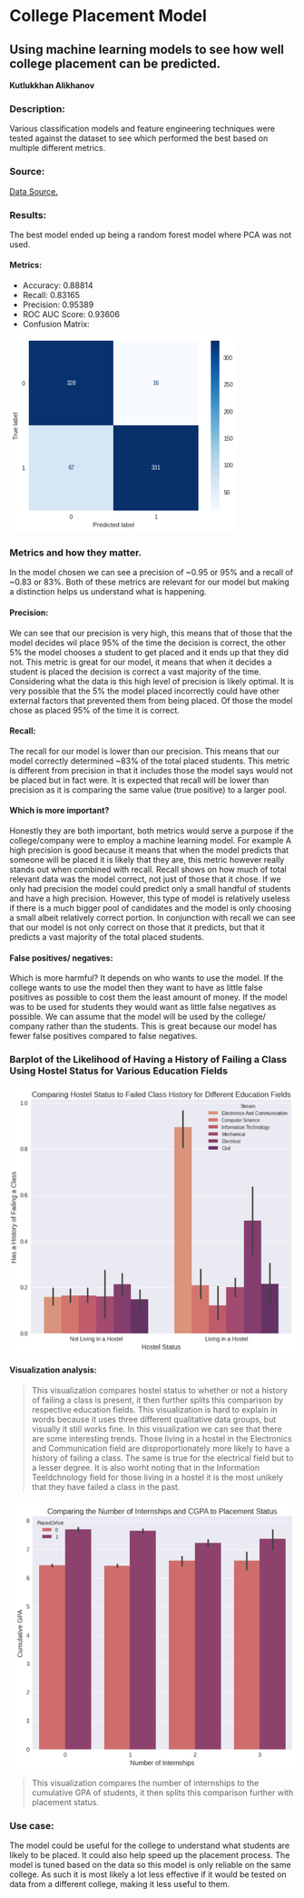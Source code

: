 # College Placement Model
## Using machine learning models to see how well college placement can be predicted.

**Kutlukkhan Alikhanov**

### Description:
Various classification models and feature engineering techniques were tested against the dataset to see which performed the best based on multiple different metrics. 

### Source:
[Data Source.](https://www.kaggle.com/datasets/tejashvi14/engineering-placements-prediction?select=collegePlace.csv)

### Results:
The best model ended up being a random forest model where PCA was not used.

#### Metrics:
- Accuracy: 0.88814
- Recall: 0.83165
- Precision: 0.95389
- ROC AUC Score: 0.93606
- Confusion Matrix:


![confusion_matrix](confusion_matrix.png)

### Metrics and how they matter.
In the model chosen we can see a precision of ~0.95 or 95% and a recall of ~0.83 or 83%. Both of these metrics are relevant for our model but making a distinction helps us understand what is happening. 
#### Precision:
We can see that our precision is very high, this means that of those that the model decides wil place 95% of the time the decision is correct, the other 5% the model chooses a student to get placed and it ends up that they did not. This metric is great for our model, it means that when it decides a student is placed the decision is correct a vast majority of the time. Considering what the data is this high level of precision is likely optimal. It is very possible that the 5% the model placed incorrectly could have other external factors that prevented them from being placed. Of those the model chose as placed 95% of the time it is correct.
#### Recall:
The recall for our model is lower than our precision. This means that our model correctly determined ~83% of the total placed students. This metric is different from precision in that it includes those the model says would not be placed but in fact were. It is expected that recall will be lower than precision as it is comparing the same value (true positive) to a larger pool.
#### Which is more important?
Honestly they are both important, both metrics would serve a purpose if the college/company were to employ a machine learning model. For example A high precision is good because it means that when the model predicts that someone will be placed it is likely that they are, this metric however really stands out when combined with recall. Recall shows on how much of total relevant data was the model correct, not just of those that it chose. If we only had precision the model could predict only a small handful of students and have a high precision. However, this type of model is relatively useless if there is a much bigger pool of candidates and the model is only choosing a small albeit relatively correct portion. In conjunction with recall we can see that our model is not only correct on those that it predicts, but that it predicts a vast majority of the total placed students.
#### False positives/ negatives:
Which is more harmful? It depends on who wants to use the model. If the college wants to use the model then they want to have as little false positives as possible to cost them the least amount of money. If the model was to be used for students they would want as little false negatives as possible. We can assume that the model will be used by the college/ company rather than the students. This is great because our model has fewer false positives compared to false negatives. 

### Barplot of the Likelihood of Having a History of Failing a Class Using Hostel Status for Various Education Fields
![hostel_barplot](college_placement_hostel_comparison.PNG)
#### Visualization analysis:
> This visualization compares hostel status to whether or not a history of failing a class is present, it then further splits this comparison by respective education fields. This visualization is hard to explain in words because it uses three different qualitative data groups, but visually it still works fine. In this visualization we can see that there are some interesting trends. Those living in a hostel in the Electronics and Communication field are disproportionately more likely to have a history of failing a class. The same is true for the electrical field but to a lesser degree. It is also worht noting that in the Information Teeldchnology field for those living in a hostel it is the most unikely that they have failed a class in the past.

###
![placement_barplot](college_placement_internship_gpa_comparison.PNG)

> This visualization compares the number of internships to the cumulative GPA of students, it then splits this comparison further with placement status.

### Use case:
The model could be useful for the college to understand what students are likely to be placed. It could also help speed up the placement process. The model is tuned based on the data so this model is only reliable on the same college. As such it is most likely a lot less effective if it would be tested on data from a different college, making it less useful to them.
